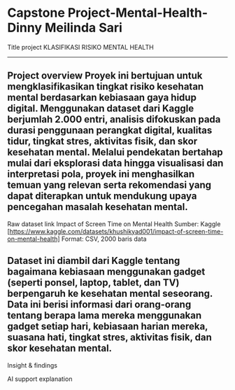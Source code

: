 # Capstone Project-Mental-Health-Dinny Meilinda Sari

Title project
KLASIFIKASI RISIKO MENTAL HEALTH

--------------------------------
Project overview
Proyek ini bertujuan untuk mengklasifikasikan tingkat risiko kesehatan mental berdasarkan kebiasaan gaya hidup digital. Menggunakan dataset dari Kaggle berjumlah 2.000 entri, analisis difokuskan pada durasi penggunaan perangkat digital, kualitas tidur, tingkat stres, aktivitas fisik, dan skor kesehatan mental. Melalui pendekatan bertahap mulai dari eksplorasi data hingga visualisasi dan interpretasi pola, proyek ini menghasilkan temuan yang relevan serta rekomendasi yang dapat diterapkan untuk mendukung upaya pencegahan masalah kesehatan mental.
--------------------------------
Raw dataset link
Impact of Screen Time on Mental Health
Sumber: Kaggle [https://www.kaggle.com/datasets/khushikyad001/impact-of-screen-time-on-mental-health]
Format: CSV, 2000 baris data

Dataset ini diambil dari Kaggle tentang bagaimana kebiasaan menggunakan gadget (seperti ponsel, laptop, tablet, dan TV) berpengaruh ke kesehatan mental seseorang. Data ini berisi informasi dari orang-orang tentang berapa lama mereka menggunakan gadget setiap hari, kebiasaan harian mereka, suasana hati, tingkat stres, aktivitas fisik, dan skor kesehatan mental. 
--------------------------------


Insight & findings

AI support explanation
